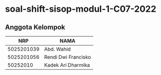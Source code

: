 # soal-shift-sisop-modul-1-C07-2022

## Anggota Kelompok ##

NRP | NAMA
------------- | -------------
5025201039  | Abd. Wahid
5025201056    | Rendi Dwi Francisko
50252010    | Kadek Ari Dharmika
